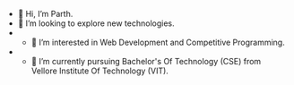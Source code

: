 - 👋 Hi, I’m Parth.
- 💞️ I’m looking to explore new technologies.
- - 👀 I’m interested in Web Development and Competitive Programming.
- - 🌱 I’m currently pursuing Bachelor's Of Technology (CSE) from Vellore Institute Of Technology (VIT).


<!---
parth375/parth375 is a ✨ special ✨ repository because its `README.md` (this file) appears on your GitHub profile.
You can click the Preview link to take a look at your changes.
--->

